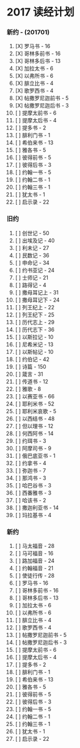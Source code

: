 # 2017 读经计划

### 新约 - (201701)

1. [X] 罗马书 - 16
1. [X] 哥林多前书 - 16
1. [X] 哥林多后书 - 13
1. [X] 加拉太书 - 6
1. [X] 以弗所书 - 6
1. [X] 腓立比书 - 4
1. [X] 歌罗西书 - 4
1. [X] 帖撒罗尼迦前书 - 5
1. [X] 帖撒罗尼迦后书 - 3
1. [ ] 提摩太前书 - 6
1. [ ] 提摩太后书 - 4
1. [ ] 提多书 - 2
1. [ ] 腓利门书 - 1
1. [ ] 希伯来书 - 13
1. [ ] 雅各书 - 5
1. [ ] 彼得前书 - 5
1. [ ] 彼得后书 - 3
1. [ ] 约翰一书 - 5
1. [ ] 约翰二书 - 1
1. [ ] 约翰三书 - 1
1. [ ] 犹太书 - 1
1. [ ] 启示录 - 22

### 旧约

1. [ ] 创世记 - 50
1. [ ] 出埃及记 - 40
1. [ ] 利未记 - 27
1. [ ] 民数记 - 36
1. [ ] 申命记 - 34
1. [ ] 约书亚记 - 24
1. [ ] 士师记 - 21
1. [ ] 路得记 - 4
1. [ ] 撒母耳记上 - 31
1. [ ] 撒母耳记下 - 24
1. [ ] 列王纪上 - 22
1. [ ] 列王纪下 - 25
1. [ ] 历代志上 - 29
1. [ ] 历代志下 - 36
1. [ ] 以斯拉记 - 10
1. [ ] 尼希米记 - 13
1. [ ] 以斯帖记 - 10
1. [ ] 约伯记 - 42
1. [ ] 诗篇 - 150
1. [ ] 箴言 - 31
1. [ ] 传道书 - 12
1. [ ] 雅歌 - 8
1. [ ] 以赛亚书 - 66
1. [ ] 耶利米书 - 52
1. [ ] 耶利米哀歌 - 5
1. [ ] 以西结书 - 48
1. [ ] 但以理书 - 12
1. [ ] 何西阿书 - 14
1. [ ] 约珥书 - 3
1. [ ] 阿摩司书 - 9
1. [ ] 俄巴底亚书 - 1
1. [ ] 约拿书 - 4
1. [ ] 弥迦书 - 7
1. [ ] 那鸿书 - 3
1. [ ] 哈巴谷书 - 3
1. [ ] 西番雅书 - 3
1. [ ] 哈该书 - 2
1. [ ] 撒迦利亚书 - 14
1. [ ] 玛拉基书 - 4

### 新约

1. [ ] 马太福音 - 28
1. [ ] 马可福音 - 16
1. [ ] 路加福音 - 24
1. [ ] 约翰福音 - 21
1. [ ] 使徒行传 - 28
1. [ ] 罗马书 - 16
1. [ ] 哥林多前书 - 16
1. [ ] 哥林多后书 - 13
1. [ ] 加拉太书 - 6
1. [ ] 以弗所书 - 6
1. [ ] 腓立比书 - 4
1. [ ] 歌罗西书 - 4
1. [ ] 帖撒罗尼迦前书 - 5
1. [ ] 帖撒罗尼迦后书 - 3
1. [ ] 提摩太前书 - 6
1. [ ] 提摩太后书 - 4
1. [ ] 提多书 - 2
1. [ ] 腓利门书 - 1
1. [ ] 希伯来书 - 13
1. [ ] 雅各书 - 5
1. [ ] 彼得前书 - 5
1. [ ] 彼得后书 - 3
1. [ ] 约翰一书 - 5
1. [ ] 约翰二书 - 1
1. [ ] 约翰三书 - 1
1. [ ] 犹太书 - 1
1. [ ] 启示录 - 22